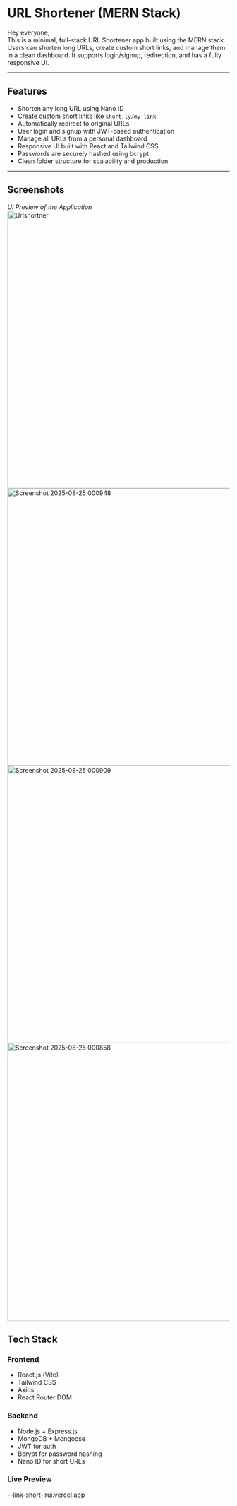# URL Shortener (MERN Stack)

Hey everyone,  
This is a minimal, full-stack URL Shortener app built using the MERN stack. Users can shorten long URLs, create custom short links, and manage them in a clean dashboard. It supports login/signup, redirection, and has a fully responsive UI.

---

## Features

- Shorten any long URL using Nano ID  
- Create custom short links like `short.ly/my-link`  
- Automatically redirect to original URLs  
- User login and signup with JWT-based authentication  
- Manage all URLs from a personal dashboard  
- Responsive UI built with React and Tailwind CSS  
- Passwords are securely hashed using bcrypt  
- Clean folder structure for scalability and production

---

## Screenshots

_UI Preview of the Application_  
<img width="1345" height="629" alt="Urlshortner" src="https://github.com/user-attachments/assets/a647c1f4-fb1a-4176-aefb-067fcf2c26f5" />
<img width="1349" height="628" alt="Screenshot 2025-08-25 000948" src="https://github.com/user-attachments/assets/f483dd4d-33b0-4657-bf3f-015a213f55b0" />
<img width="1341" height="628" alt="Screenshot 2025-08-25 000909" src="https://github.com/user-attachments/assets/1e508aa0-999f-4763-8a30-f8e5c1ec9f9e" />
<img width="1343" height="630" alt="Screenshot 2025-08-25 000858" src="https://github.com/user-attachments/assets/70106158-72b5-413c-9d94-dc8abdfdc1de" />


## Tech Stack

### Frontend
- React.js (Vite)
- Tailwind CSS
- Axios
- React Router DOM

### Backend
- Node.js + Express.js
- MongoDB + Mongoose
- JWT for auth
- Bcrypt for password hashing
- Nano ID for short URLs
### Live Preview 
--link-short-lrui.vercel.app
